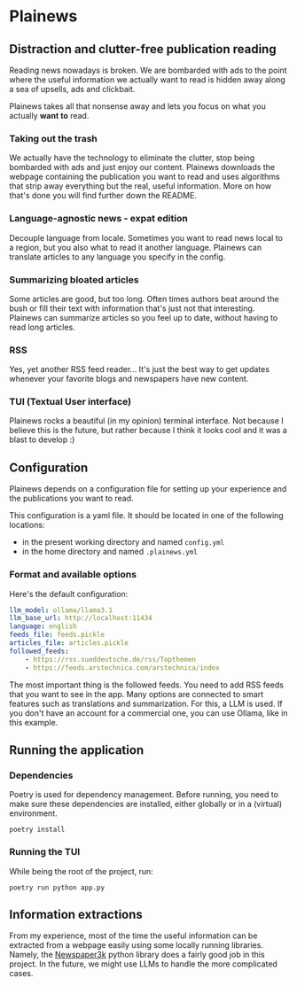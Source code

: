 # Plainews
## Distraction and clutter-free publication reading

Reading news nowadays is broken. We are bombarded with ads to the point where the useful information we actually want to read is hidden away along a sea of upsells, ads and clickbait.

Plainews takes all that nonsense away and lets you focus on what you actually __want to__ read.

### Taking out the trash

We actually have the technology to eliminate the clutter, stop being bombarded with ads and just enjoy our content. Plainews downloads the webpage containing the publication you want to read and uses algorithms that strip away everything but the real, useful information. More on how that's done you will find further down the README.

### Language-agnostic news - expat edition

Decouple language from locale. Sometimes you want to read news local to a region, but you also what to read it another language. Plainews can translate articles to any language you specify in the config.

### Summarizing bloated articles

Some articles are good, but too long. Often times authors beat around the bush or fill their text with information that's just not that interesting. Plainews can summarize articles so you feel up to date, without having to read long articles.

### RSS

Yes, yet another RSS feed reader...
It's just the best way to get updates whenever your favorite blogs and newspapers have new content.

### TUI (Textual User interface)

Plainews rocks a beautiful (in my opinion) terminal interface. Not because I believe this is the future, but rather because I think it looks cool and it was a blast to develop :)

## Configuration

Plainews depends on a configuration file for setting up your experience and the publications you want to read. 

This configuration is a yaml file. It should be located in one of the following locations:
* in the present working directory and named `config.yml`
* in the home directory and named `.plainews.yml`

### Format and available options

Here's the default configuration:

```yaml
llm_model: ollama/llama3.1
llm_base_url: http://localhost:11434
language: english
feeds_file: feeds.pickle
articles_file: articles.pickle
followed_feeds:
    - https://rss.sueddeutsche.de/rss/Topthemen
    - https://feeds.arstechnica.com/arstechnica/index
```

The most important thing is the followed feeds. You need to add RSS feeds that you want to see in the app.
Many options are connected to smart features such as translations and summarization. For this, a LLM is used. If you don't have an account for a commercial one, you can use Ollama, like in this example.

## Running the application

### Dependencies

Poetry is used for dependency management. Before running, you need to make sure these dependencies are installed, either globally or in a (virtual) environment.

```commandline
poetry install
```

### Running the TUI

While being the root of the project, run:

```commandline
poetry run python app.py
```

## Information extractions

From my experience, most of the time the useful information can be extracted from a webpage easily using some locally running libraries. Namely, the [Newspaper3k](https://github.com/codelucas/newspaper/) python library does a fairly good job in this project.
In the future, we might use LLMs to handle the more complicated cases.